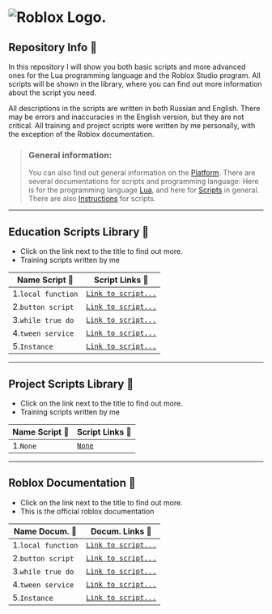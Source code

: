 #  ![Roblox Logo.](https://seeklogo.com/images/R/roblox-studio-logo-B8149275A6-seeklogo.com.png)

## Repository Info :blue_book:

In this repository I will show you both basic scripts and more advanced ones for the Lua programming language and the Roblox Studio program.
All scripts will be shown in the library, where you can find out more information about the script you need.

All descriptions in the scripts are written in both Russian and English. There may be errors and inaccuracies in the English version, but they are not critical.
All training and project scripts were written by me personally, with the exception of the Roblox documentation.

> ### General information:
> You can also find out general information on the [Platform](https://create.roblox.com/docs/reference/engine/globals/LuaGlobals). There are several documentations for scripts and programming language: Here is for the programming language [Lua](https://create.roblox.com/docs/reference/engine/globals/LuaGlobals), and here for [Scripts](https://create.roblox.com/docs/scripting/scripts) in general. There are also [Instructions](https://create.roblox.com/docs/tutorials/scripting/basic-scripting/intro-to-scripting) for scripts.


---

## Education Scripts Library :blue_book:
- Click on the link next to the title to find out more.
- Training scripts written by me

| Name Script :floppy_disk:| Script Links :blue_book:|
| -------------------------| ------------------------|
| 1.`local function`       | [`Link to script...`](https://github.com/snailsopretty/Roblox.Studio/blob/main/local%20function.lua) |
| 2.`button script`        | [`Link to script...`](https://github.com/snailsopretty/Roblox.Studio/blob/main/button%20script.lua)  |
| 3.`while true do`        | [`Link to script...`](https://github.com/snailsopretty/Roblox.Studio/blob/main/while%20true%20do.lua)|
| 4.`tween service`        | [`Link to script...`](https://github.com/snailsopretty/Roblox.Studio/blob/main/tween%20service.lua)  |
| 5.`Instance`             | [`Link to script...`](https://github.com/snailsopretty/Roblox.Studio/blob/main/Instance.lua)         |

---

## Project Scripts Library :blue_book:
- Click on the link next to the title to find out more.
- Training scripts written by me

| Name Script :floppy_disk:| Script Links :blue_book:|
| -------------------------| ------------------------|
| 1.`None`       | [`None`](https://www.youtube.com/watch?v=dQw4w9WgXcQ) |

---

## Roblox Documentation :blue_book:
- Click on the link next to the title to find out more.
- This is the official roblox documentation

| Name Docum. :floppy_disk:| Docum. Links :blue_book:|
| -------------------------| ------------------------|
| 1.`local function`       | [`Link to script...`](https://create.roblox.com/docs/luau/functions)|
| 2.`button script`        | [`Link to script...`](https://create.roblox.com/docs/ui/buttons)|
| 3.`while true do`        | [`Link to script...`](https://create.roblox.com/docs/tutorials/fundamentals/coding-4/repeating-code-with-while-loops)|
| 4.`tween service`        | [`Link to script...`](https://create.roblox.com/docs/reference/engine/classes/TweenService)|
| 5.`Instance`             | [`Link to script...`](https://create.roblox.com/docs/reference/engine/classes/Instance)|





